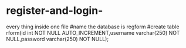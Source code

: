 # register-and-login-
every thing inside one file
#name the database is regform
#create table rform(id int NOT NULL AUTO_INCREMENT,username varchar(250) NOT NULL,password varchar(250) NOT NULL);
